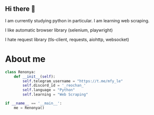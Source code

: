 ## Hi there 👋

I am currently studying python in particular. I am learning web scraping.

I like automatic browser library (selenium, playwright)

I hate request library (tls-client, requests, aiohttp, websocket)

# About me
```python
class Renonya:
    def __init__(self):
        self.telegram_username = "https://t.me/mfy_le"
        self.discord_id = '_reochan_'
        self.language = "Python"
        self.learning = "Web Scraping" 

if __name__ == '__main__':
    me = Renonya()
```
